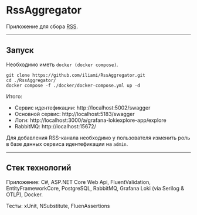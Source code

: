 # RssAggregator

Приложение для сбора [RSS](https://en.wikipedia.org/wiki/RSS).

---

## Запуск

Необходимо иметь `docker (docker compose)`.

```
git clone https://github.com/iliami/RssAggregator.git
cd ./RssAggregator/
docker compose -f ./docker/docker-compose.yml up -d
```

Итого:
- Сервис идентефикации: http://localhost:5002/swagger
- Основной сервис: http://localhost:5183/swagger
- Логи: http://localhost:3000/a/grafana-lokiexplore-app/explore
- RabbitMQ: http://localhost:15672/

Для добавления RSS-канала необходимо у пользователя изменить роль в базе данных сервиса идентефикации на `admin`.

---

## Стек технологий

Приложение: С#, ASP.NET Core Web Api, FluentValidation, EntityFrameworkCore, PostgreSQL, RabbitMQ, Grafana Loki (via Serilog & OTLP), Docker.

Тесты: xUnit, NSubstitute, FluenAssertions
